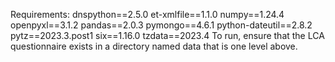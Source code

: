 Requirements:
dnspython==2.5.0
et-xmlfile==1.1.0
numpy==1.24.4
openpyxl==3.1.2
pandas==2.0.3
pymongo==4.6.1
python-dateutil==2.8.2
pytz==2023.3.post1
six==1.16.0
tzdata==2023.4
To run, ensure that the LCA questionnaire exists in a directory named data that is one level above.

